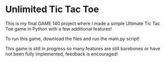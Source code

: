 # Unlimited Tic Tac Toe
This is my final GAME 140 project where I made a simple Ultimate Tic Tac Toe game in Python with a few additional features!

To run this game, download the files and run the main.py script!

This game is still in progress so many features are still barebones or have not been fully implemented, feedback is encouraged!
